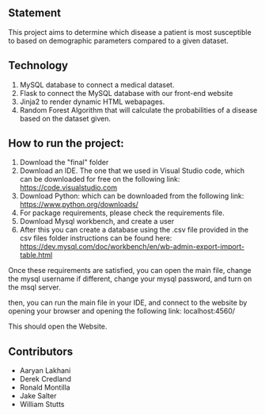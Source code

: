 ## Statement
This project aims to determine which disease a patient is most susceptible to based on demographic parameters compared to a given dataset. 
## Technology
1. MySQL database to connect a medical dataset.
2. Flask to connect the MySQL database with our front-end website
3. Jinja2 to render dynamic HTML webapages.
4. Random Forest Algorithm that will calculate the probabilities of a disease based on the dataset given.
   
## How to run the project:
  1. Download the "final" folder
  2. Download an IDE. The one that we used in Visual Studio code, which can be downloaded for free on the following link: https://code.visualstudio.com
  3. Download Python: which can be downloaded from the following link: https://www.python.org/downloads/
  4. For package requirements, please check the requirements file.
  5. Download Mysql workbench, and create a user
  6. After this you can create a database using the .csv file provided in the csv files folder instructions can be found here: https://dev.mysql.com/doc/workbench/en/wb-admin-export-import-table.html

Once these requirements are satisfied, you can open the main file, change the mysql username if different, change your mysql password, and turn on the msql server.

then, you can run the main file in your IDE, and connect to the website by opening your browser and opening the following link: localhost:4560/

This should open the Website.

## Contributors
- Aaryan Lakhani 
- Derek Credland
- Ronald Montilla
- Jake Salter
- William Stutts
